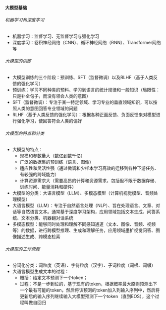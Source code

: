 #### 大模型基础

###### 机器学习和深度学习

- 机器学习：监督学习、无监督学习与强化学习
- 深度学习：卷积神经网络（CNN）、循环神经网络（RNN）、Transformer网络等

###### 大模型的训练

- 大模型训练的三个阶段：预训练、SFT（监督微调）以及RLHF（基于人类反馈的强化学习）
- 预训练：学习不同种类的预料、学习到语言的统计规律和一般知识（局限性：只是补全句子，而没有领会人类的意图）
- SFT（监督微调）：专注于某一特定领域、学习专业的垂直领域知识，可以按照人类的意图回答专业领域的问题
- RLHF（基于人类反馈的强化学习）：根据各种正面反馈、负面反馈来对模型进行强化学习，使回答符合人类的偏好

###### 大模型的特点和分类

- 大模型的特点：
  - 规模和参数量大（数亿到数千亿）
  - 广泛的数据集的预训练（语言、图像）
  - 适应性和灵活性强（通过微调和少样本学习高效的迁移到各种下游任务、有较强的跨域能力）
  - 计算资源需求大（需要高昂的计算和资源需求，包括但不限于数据存储、训练时间、能量消耗和硬件）
- 大模型的分类：大语言模型（LLM）、多模态模型（计算机视觉模型、音频处理模型）
- 大语言模型（LLM）：专注于自然语言处理（NLP）、旨在处理语言、文章、对话等自然语言文本。通常基于深度学习架构，应用领域包括文本生成、问答系统、文本分类、机器翻对话系统
- 多模态模型：能够同时处理和理解不同感知通道（文本、图像、音频、视频等）的数据，进行跨模型推理、生成和理解任务，应用领域墨扩视觉问答、图像描述生成、跨模态检索

###### 大模型的工作流程

- 分词化分类：词粒度（英语）、字符粒度（汉字）、子词粒度（词根、词缀）
- 大语言模型生成文本的过程：
  - 概括：给定文本预测下一个token；
  - 过程：不是一步到位的，基于现有的token，根据概率最大原则预测出下一个最有可能的token，然后将该预测的token加入到输入序列中，然后将更新后的输入序列继续输入大模型预测下一个token（直到EOS），这个过程叫做自回归
